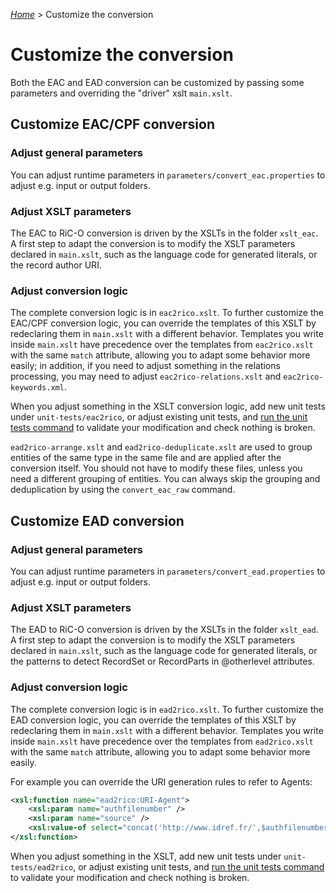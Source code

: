 [_Home_](index.md) > Customize the conversion

# Customize the conversion

Both the EAC and EAD conversion can be customized by passing some parameters and overriding the "driver" xslt `main.xslt`.

## Customize EAC/CPF conversion

### Adjust general parameters

You can adjust runtime parameters in `parameters/convert_eac.properties` to adjust e.g. input or output folders.

### Adjust XSLT parameters

The EAC to RiC-O conversion is driven by the XSLTs in the folder `xslt_eac`. A first step to adapt the conversion is to modify the XSLT parameters declared in `main.xslt`, such as the language code for generated literals, or the record author URI.

### Adjust conversion logic

The complete conversion logic is in `eac2rico.xslt`. To further customize the EAC/CPF conversion logic, you can override the templates of this XSLT by redeclaring them in `main.xslt` with a different behavior. Templates you write inside `main.xslt` have precedence over the templates from `eac2rico.xslt` with the same `match` attribute, allowing you to adapt some behavior more easily; in addition, if you need to adjust something in the relations processing, you may need to adjust `eac2rico-relations.xslt` and `eac2rico-keywords.xml`.

When you adjust something in the XSLT conversion logic, add new unit tests under `unit-tests/eac2rico`, or adjust existing unit tests, and [run the unit tests command](UnitTests.md) to validate your modification and check nothing is broken.

`ead2rico-arrange.xslt` and `ead2rico-deduplicate.xslt` are used to group entities of the same type in the same file and are applied after the conversion itself. You should not have to modify these files, unless you need a different grouping of entities. You can always skip the grouping and deduplication by using the `convert_eac_raw` command.



## Customize EAD conversion

### Adjust general parameters

You can adjust runtime parameters in `parameters/convert_ead.properties` to adjust e.g. input or output folders.

### Adjust XSLT parameters

The EAD to RiC-O conversion is driven by the XSLTs in the folder `xslt_ead`. A first step to adapt the conversion is to modify the XSLT parameters declared in `main.xslt`, such as the language code for generated literals, or the patterns to detect RecordSet or RecordParts in @otherlevel attributes.

### Adjust conversion logic

The complete conversion logic is in `ead2rico.xslt`. To further customize the EAD conversion logic, you can override the templates of this XSLT by redeclaring them in `main.xslt` with a different behavior. Templates you write inside `main.xslt` have precedence over the templates from `ead2rico.xslt` with the same `match` attribute, allowing you to adapt some behavior more easily.

For example you can override the URI generation rules to refer to Agents:

```xml
<xsl:function name="ead2rico:URI-Agent">
	<xsl:param name="authfilenumber" />
	<xsl:param name="source" />
	<xsl:value-of select="concat('http://www.idref.fr/',$authfilenumber,'/id')" />
</xsl:function>
```

When you adjust something in the XSLT, add new unit tests under `unit-tests/ead2rico`, or adjust existing unit tests, and [run the unit tests command](UnitTests.md) to validate your modification and check nothing is broken.
